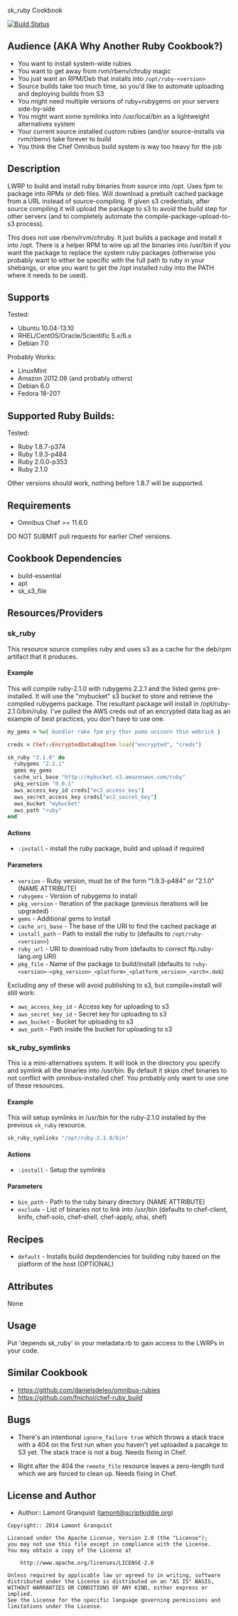  sk_ruby Cookbook

[![Build Status](https://secure.travis-ci.org/lamont-granquist/sk_ruby.png?branch=master)](http://travis-ci.org/lamont-granquist/sk_ruby)

## Audience (AKA Why Another Ruby Cookbook?)

- You want to install system-wide rubies
- You want to get away from rvm/rbenv/chruby magic
- You just want an RPM/Deb that installs into `/opt/ruby-<version>`
- Source builds take too much time, so you'd like to automate uploading and deploying builds from S3
- You might need multiple versions of ruby+rubygems on your servers side-by-side
- You might want some symlinks into /usr/local/bin as a lightweight alternatives system
- Your current source installed custom rubies (and/or source-installs via rvm/rbenv) take forever to build
- You think the Chef Omnibus build system is way too heavy for the job

## Description

LWRP to build and install ruby binaries from source into /opt.  Uses fpm to package into RPMs or deb files.  Will download a prebuilt
cached package from a URL instead of source-compiling.  If given s3 credentials, after source compiling it will upload the package to
s3 to avoid the build step for other servers (and to completely automate the compile-package-upload-to-s3 process).

This does not use rbenv/rvm/chruby.  It just builds a package and install it into /opt.  There is a helper RPM to wire up all the
binaries into /usr/bin if you want the package to replace the system ruby packages (otherwise you probably want to either be
specific with the full path to ruby in your shebangs, or else you want to get the /opt installed ruby into the PATH where it 
needs to be used).

## Supports

Tested:

* Ubuntu 10.04-13.10
* RHEL/CentOS/Oracle/Scientific 5.x/6.x
* Debian 7.0

Probably Works:

* LinuxMint
* Amazon 2012.09 (and probably others)
* Debian 6.0
* Fedora 18-20?

## Supported Ruby Builds:

Tested:

* Ruby 1.8.7-p374
* Ruby 1.9.3-p484
* Ruby 2.0.0-p353
* Ruby 2.1.0

Other versions should work, nothing before 1.8.7 will be supported.

## Requirements

* Omnibus Chef >= 11.6.0

DO NOT SUBMIT pull requests for earlier Chef versions.

## Cookbook Dependencies

* build-essential
* apt
* sk_s3_file

## Resources/Providers

### sk_ruby

This resource source compiles ruby and uses s3 as a cache for the deb/rpm artifact that it produces.

#### Example

This will compile ruby-2.1.0 with rubygems 2.2.1 and the listed gems pre-installed.  It will use the "mybucket" s3 bucket to
store and retrieve the compiled rubygems package.  The resultant package will install in /opt/ruby-2.1.0/bin/ruby.  I've pulled
the AWS creds out of an encrypted data bag as an example of best practices, you don't have to use one.

``` ruby
my_gems = %w{ bundler rake fpm pry thor puma unicorn thin webrick }

creds = Chef::EncryptedDataBagItem.load("encrypted", "creds")

sk_ruby "2.1.0" do
  rubygems "2.2.1"
  gems my_gems
  cache_uri_base "http://mybucket.s3.amazonaws.com/ruby"
  pkg_version "0.0.1"
  aws_access_key_id creds["ec2_access_key"]
  aws_secret_access_key creds["ec2_secret_key"]
  aws_bucket "mybucket"
  aws_path "ruby"
end
```

#### Actions

- `:install` - install the ruby package, build and upload if required

#### Parameters

* `version` - Ruby version, must be of the form "1.9.3-p484" or "2.1.0" (NAME ATTRIBUTE)
* `rubygems` - Version of rubygems to install
* `pkg_version` - Iteration of the package (previous iterations will be upgraded)
* `gems` - Additional gems to install
* `cache_uri_base` - The base of the URI to find the cached package at
* `install_path` - Path to install the ruby to (defaults to `/opt/ruby-<version>`)
* `ruby_url` - URI to download ruby from (defaults to correct ftp.ruby-lang.org URI)
* `pkg_file` - Name of the package to build/install (defaults to `ruby-<version>-<pkg_version>_<platform>_<platform_version>_<arch>.deb`)

Excluding any of these will avoid publishing to s3, but compile+install will still work:

* `aws_access_key_id` - Access key for uploading to s3
* `aws_secret_key_id` - Secret key for uploading to s3
* `aws_bucket` - Bucket for uploading to s3
* `aws_path` - Path inside the bucket for uploading to s3

### sk_ruby_symlinks

This is a mini-alternatives system.  It will look in the directory you specify and symlink all the binaries into /usr/bin.
By default it skips chef binaries to not conflict with omnibus-installed chef.  You probably only want to use one of these
resources.

#### Example

This will setup symlinks in /usr/bin for the ruby-2.1.0 installed by the previous `sk_ruby` resource.

``` ruby
sk_ruby_symlinks "/opt/ruby-2.1.0/bin"
```

#### Actions

- `:install` - Setup the symlinks

#### Parameters

* `bin_path` - Path to the ruby binary directory (NAME ATTRIBUTE)
* `exclude` - List of binaries not to link into /usr/bin (defaults to chef-client, knife, chef-solo, chef-shell, chef-apply, ohai, shef)

## Recipes

* `default` - Installs build depdendencies for building ruby based on the platform of the host (OPTIONAL)

## Attributes

None

## Usage

Put 'depends sk_ruby' in your metadata.rb to gain access to the LWRPs in your code.

## Similar Cookbook

- https://github.com/danielsdeleo/omnibus-rubies
- https://github.com/fnichol/chef-ruby_build

## Bugs

- There's an intentional `ignore_failure true` which throws a stack trace with a 404 on the first run when you haven't yet uploaded
a pacakge to S3 yet.  The stack trace is not a bug.  Needs fixing in Chef.

- Right after the 404 the `remote_file` resource leaves a zero-length turd which we are forced to clean up.  Needs fixing in Chef.

## License and Author

- Author:: Lamont Granquist (<lamont@scriptkiddie.org>)

```text
Copyright:: 2014 Lamont Granquist

Licensed under the Apache License, Version 2.0 (the "License");
you may not use this file except in compliance with the License.
You may obtain a copy of the License at

    http://www.apache.org/licenses/LICENSE-2.0

Unless required by applicable law or agreed to in writing, software
distributed under the License is distributed on an "AS IS" BASIS,
WITHOUT WARRANTIES OR CONDITIONS OF ANY KIND, either express or implied.
See the License for the specific language governing permissions and
limitations under the License.
```
